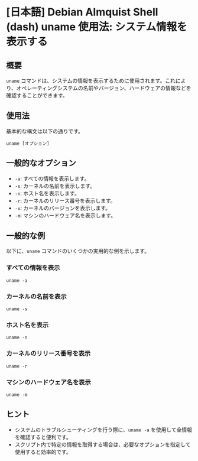 # [日本語] Debian Almquist Shell (dash) uname 使用法: システム情報を表示する

## 概要
`uname` コマンドは、システムの情報を表示するために使用されます。これにより、オペレーティングシステムの名前やバージョン、ハードウェアの情報などを確認することができます。

## 使用法
基本的な構文は以下の通りです。

```
uname [オプション]
```

## 一般的なオプション
- `-a`: すべての情報を表示します。
- `-s`: カーネルの名前を表示します。
- `-n`: ホスト名を表示します。
- `-r`: カーネルのリリース番号を表示します。
- `-v`: カーネルのバージョンを表示します。
- `-m`: マシンのハードウェア名を表示します。

## 一般的な例
以下に、`uname` コマンドのいくつかの実用的な例を示します。

### すべての情報を表示
```
uname -a
```

### カーネルの名前を表示
```
uname -s
```

### ホスト名を表示
```
uname -n
```

### カーネルのリリース番号を表示
```
uname -r
```

### マシンのハードウェア名を表示
```
uname -m
```

## ヒント
- システムのトラブルシューティングを行う際に、`uname -a` を使用して全情報を確認すると便利です。
- スクリプト内で特定の情報を取得する場合は、必要なオプションを指定して使用すると効率的です。